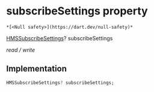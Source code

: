


# subscribeSettings property




    *[<Null safety>](https://dart.dev/null-safety)*


[HMSSubscribeSettings](../../hmssdk_flutter/HMSSubscribeSettings-class.md)? subscribeSettings
  
_read / write_






## Implementation

```dart
HMSSubscribeSettings? subscribeSettings;


```







